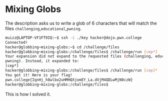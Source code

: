 # Mixing Globs

The description asks us to write a glob of 6 characters that will match the files `challenging`,`educational`,`pwning`.

```bash
muizz@LAPTOP-VF1FT9IQ:~$ ssh -i ./key hacker@dojo.pwn.college
Connected!
hacker@globbing~mixing-globs:~$ cd /challenge/files
hacker@globbing~mixing-globs:/challenge/files$ /challenge/run [cep*]
Your expansion did not expand to the requested files (challenging, educational,
pwning). Instead, it expanded to:
[cep*]
hacker@globbing~mixing-globs:/challenge/files$ /challenge/run [cep]*
You got it! Here is your flag!
pwn.college{IqnHj_h8wlbo2uHMHQXjomEY_La.dVjM4QDLwMjN0czW}
hacker@globbing~mixing-globs:/challenge/files$
```

This is how I solved it.
